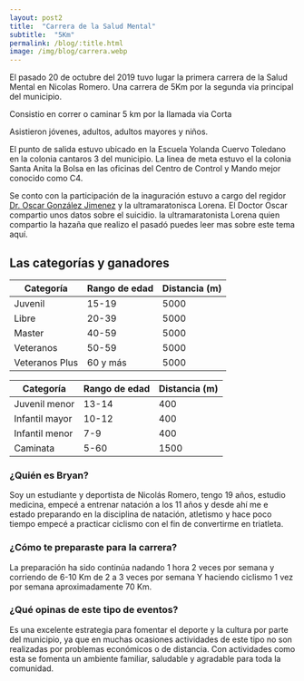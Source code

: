 ```yaml
---
layout: post2
title:  "Carrera de la Salud Mental"
subtitle:  "5Km"
permalink: /blog/:title.html
image: /img/blog/carrera.webp
---
```


El pasado 20 de octubre del 2019 tuvo lugar la primera carrera de la Salud Mental en Nicolas Romero. Una carrera de 5Km por la segunda via principal del municipio.

Consistio en correr o caminar 5 km por la llamada via Corta

Asistieron jóvenes, adultos, adultos mayores y niños.

El punto de salida estuvo ubicado en la Escuela Yolanda Cuervo Toledano en la colonia cantaros 3 del municipio. La linea de meta estuvo el la colonia Santa Anita la Bolsa en las oficinas del Centro de Control y Mando mejor conocido como C4.

Se conto con la participación de la inaguración estuvo a cargo del regidor [Dr. Oscar González Jimenez]() y la ultramaratonisca Lorena. El Doctor Oscar compartio unos datos sobre el suicidio.
la ultramaratonista Lorena quien compartio la hazaña que realizo el pasadó puedes leer mas sobre este tema aquí.

## Las categorías y ganadores

| Categoría  | Rango de edad | Distancia (m)|
| ---------- | ------------- | -------------|
|Juvenil     |     15-19     |         5000 |
|Libre       |     20-39     |         5000 |
|Master      |     40-59     |         5000 |
|Veteranos   |     50-59     |         5000 |
|Veteranos Plus|   60 y más  |         5000 |

| Categoría    |Rango de edad | Distancia (m)|
| ----------   | -------------| -------------|
|Juvenil menor |    13-14     |          400 |
|Infantil mayor|    10-12     |          400 |
|Infantil menor|      7-9     |          400 |
|Caminata      |      5-60    |         1500 |


### ¿Quién es Bryan?

Soy un estudiante y deportista de Nicolás Romero, tengo 19 años, estudio medicina, empecé a entrenar natación a los 11 años y desde ahí me e estado preparando en la disciplina de natación, atletismo y hace poco tiempo empecé a practicar ciclismo con el fin de convertirme en triatleta.

### ¿Cómo te preparaste para la carrera?

La preparación ha sido continúa nadando 1 hora 2 veces por semana y corriendo de 6-10 Km de 2 a 3 veces por semana Y haciendo ciclismo 1 vez por semana aproximadamente 70 Km.

### ¿Qué opinas de este tipo de eventos?

Es una excelente estrategia para fomentar el deporte y la cultura por parte del municipio, ya que en muchas ocasiones actividades de este tipo no son realizadas por problemas económicos o de distancia. Con actividades como esta se fomenta un ambiente familiar, saludable y agradable para toda la comunidad.
